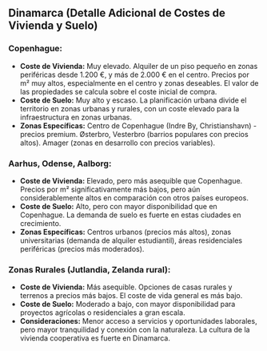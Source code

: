 ## Dinamarca (Detalle Adicional de Costes de Vivienda y Suelo)

### Copenhague:

*   **Coste de Vivienda:** Muy elevado. Alquiler de un piso pequeño en zonas periféricas desde 1.200 €, y más de 2.000 € en el centro. Precios por m² muy altos, especialmente en el centro y zonas deseables. El valor de las propiedades se calcula sobre el coste inicial de compra.
*   **Coste de Suelo:** Muy alto y escaso. La planificación urbana divide el territorio en zonas urbanas y rurales, con un coste elevado para la infraestructura en zonas urbanas.
*   **Zonas Específicas:** Centro de Copenhague (Indre By, Christianshavn) - precios premium. Østerbro, Vesterbro (barrios populares con precios altos). Amager (zonas en desarrollo con precios variables).

### Aarhus, Odense, Aalborg:

*   **Coste de Vivienda:** Elevado, pero más asequible que Copenhague. Precios por m² significativamente más bajos, pero aún considerablemente altos en comparación con otros países europeos.
*   **Coste de Suelo:** Alto, pero con mayor disponibilidad que en Copenhague. La demanda de suelo es fuerte en estas ciudades en crecimiento.
*   **Zonas Específicas:** Centros urbanos (precios más altos), zonas universitarias (demanda de alquiler estudiantil), áreas residenciales periféricas (precios más moderados).

### Zonas Rurales (Jutlandia, Zelanda rural):

*   **Coste de Vivienda:** Más asequible. Opciones de casas rurales y terrenos a precios más bajos. El coste de vida general es más bajo.
*   **Coste de Suelo:** Moderado a bajo, con mayor disponibilidad para proyectos agrícolas o residenciales a gran escala.
*   **Consideraciones:** Menor acceso a servicios y oportunidades laborales, pero mayor tranquilidad y conexión con la naturaleza. La cultura de la vivienda cooperativa es fuerte en Dinamarca.
